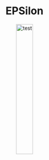 <p align="center">

  <h1 align="center">EPSilon
 </h1>
  <div align="center">
    <img src="assets/test.gif" alt="test" width="30%">
  </div>
</p> 